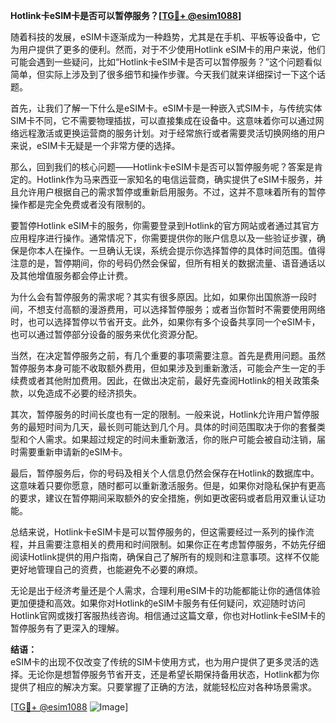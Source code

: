 **Hotlink卡eSIM卡是否可以暂停服务？[[TG💪+ @esim1088](https://t.me/s/esim1088)]**

随着科技的发展，eSIM卡逐渐成为一种趋势，尤其是在手机、平板等设备中，它为用户提供了更多的便利。然而，对于不少使用Hotlink eSIM卡的用户来说，他们可能会遇到一些疑问，比如“Hotlink卡eSIM卡是否可以暂停服务？”这个问题看似简单，但实际上涉及到了很多细节和操作步骤。今天我们就来详细探讨一下这个话题。

首先，让我们了解一下什么是eSIM卡。eSIM卡是一种嵌入式SIM卡，与传统实体SIM卡不同，它不需要物理插拔，可以直接集成在设备中。这意味着你可以通过网络远程激活或更换运营商的服务计划。对于经常旅行或者需要灵活切换网络的用户来说，eSIM卡无疑是一个非常方便的选择。

那么，回到我们的核心问题——Hotlink卡eSIM卡是否可以暂停服务呢？答案是肯定的。Hotlink作为马来西亚一家知名的电信运营商，确实提供了eSIM卡服务，并且允许用户根据自己的需求暂停或重新启用服务。不过，这并不意味着所有的暂停操作都是完全免费或者没有限制的。

要暂停Hotlink eSIM卡的服务，你需要登录到Hotlink的官方网站或者通过其官方应用程序进行操作。通常情况下，你需要提供你的账户信息以及一些验证步骤，确保是你本人在操作。一旦确认无误，系统会提示你选择暂停的具体时间范围。值得注意的是，暂停期间，你的号码仍然会保留，但所有相关的数据流量、语音通话以及其他增值服务都会停止计费。

为什么会有暂停服务的需求呢？其实有很多原因。比如，如果你出国旅游一段时间，不想支付高额的漫游费用，可以选择暂停服务；或者当你暂时不需要使用网络时，也可以选择暂停以节省开支。此外，如果你有多个设备共享同一个eSIM卡，也可以通过暂停部分设备的服务来优化资源分配。

当然，在决定暂停服务之前，有几个重要的事项需要注意。首先是费用问题。虽然暂停服务本身可能不收取额外费用，但如果涉及到重新激活，可能会产生一定的手续费或者其他附加费用。因此，在做出决定前，最好先查阅Hotlink的相关政策条款，以免造成不必要的经济损失。

其次，暂停服务的时间长度也有一定的限制。一般来说，Hotlink允许用户暂停服务的最短时间为几天，最长则可能达到几个月。具体的时间范围取决于你的套餐类型和个人需求。如果超过规定的时间未重新激活，你的账户可能会被自动注销，届时需要重新申请新的eSIM卡。

最后，暂停服务后，你的号码及相关个人信息仍然会保存在Hotlink的数据库中。这意味着只要你愿意，随时都可以重新激活服务。但是，如果你对隐私保护有更高的要求，建议在暂停期间采取额外的安全措施，例如更改密码或者启用双重认证功能。

总结来说，Hotlink卡eSIM卡是可以暂停服务的，但这需要经过一系列的操作流程，并且需要注意相关的费用和时间限制。如果你正在考虑暂停服务，不妨先仔细阅读Hotlink提供的用户指南，确保自己了解所有的规则和注意事项。这样不仅能更好地管理自己的资费，也能避免不必要的麻烦。

无论是出于经济考量还是个人需求，合理利用eSIM卡的功能都能让你的通信体验更加便捷和高效。如果你对Hotlink的eSIM卡服务有任何疑问，欢迎随时访问Hotlink官网或拨打客服热线咨询。相信通过这篇文章，你也对Hotlink卡eSIM卡的暂停服务有了更深入的理解。

**结语：**  
eSIM卡的出现不仅改变了传统的SIM卡使用方式，也为用户提供了更多灵活的选择。无论你是想暂停服务节省开支，还是希望长期保持备用状态，Hotlink都为你提供了相应的解决方案。只要掌握了正确的方法，就能轻松应对各种场景需求。

[[TG💪+ @esim1088](https://t.me/s/esim1088) ![Image](https://i.postimg.cc/4NQfJmqS/Snipaste-2025-05-13-00-14-12.png)]